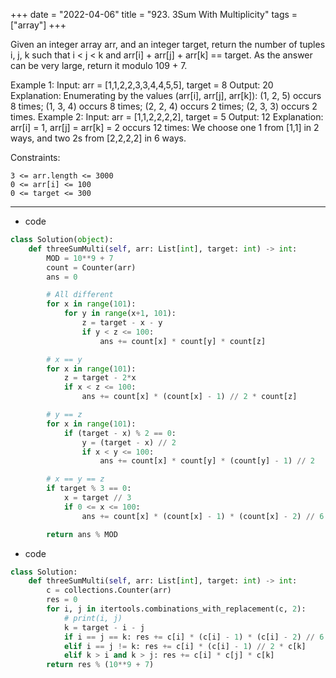 +++ 
date = "2022-04-06"
title = "923. 3Sum With Multiplicity"
tags = ["array"]
+++

Given an integer array arr, and an integer target, return the number of tuples i, j, k such that i < j < k and arr[i] + arr[j] + arr[k] == target.
As the answer can be very large, return it modulo 109 + 7.
 
Example 1:
Input: arr = [1,1,2,2,3,3,4,4,5,5], target = 8 Output: 20 Explanation:  Enumerating by the values (arr[i], arr[j], arr[k]): (1, 2, 5) occurs 8 times; (1, 3, 4) occurs 8 times; (2, 2, 4) occurs 2 times; (2, 3, 3) occurs 2 times. 
Example 2:
Input: arr = [1,1,2,2,2,2], target = 5 Output: 12 Explanation:  arr[i] = 1, arr[j] = arr[k] = 2 occurs 12 times: We choose one 1 from [1,1] in 2 ways, and two 2s from [2,2,2,2] in 6 ways. 
 
Constraints:

	3 <= arr.length <= 3000
	0 <= arr[i] <= 100
	0 <= target <= 300


---
- code
```py
class Solution(object):
    def threeSumMulti(self, arr: List[int], target: int) -> int:
        MOD = 10**9 + 7
        count = Counter(arr)
        ans = 0

        # All different
        for x in range(101):
            for y in range(x+1, 101):
                z = target - x - y
                if y < z <= 100:
                    ans += count[x] * count[y] * count[z]

        # x == y
        for x in range(101):
            z = target - 2*x
            if x < z <= 100:
                ans += count[x] * (count[x] - 1) // 2 * count[z]

        # y == z
        for x in range(101):
            if (target - x) % 2 == 0:
                y = (target - x) // 2
                if x < y <= 100:
                    ans += count[x] * count[y] * (count[y] - 1) // 2

        # x == y == z
        if target % 3 == 0:
            x = target // 3
            if 0 <= x <= 100:
                ans += count[x] * (count[x] - 1) * (count[x] - 2) // 6

        return ans % MOD
```
- code
```py
class Solution:
    def threeSumMulti(self, arr: List[int], target: int) -> int:
        c = collections.Counter(arr)
        res = 0
        for i, j in itertools.combinations_with_replacement(c, 2):
            # print(i, j)
            k = target - i - j
            if i == j == k: res += c[i] * (c[i] - 1) * (c[i] - 2) // 6
            elif i == j != k: res += c[i] * (c[i] - 1) // 2 * c[k]
            elif k > i and k > j: res += c[i] * c[j] * c[k]
        return res % (10**9 + 7)
```
